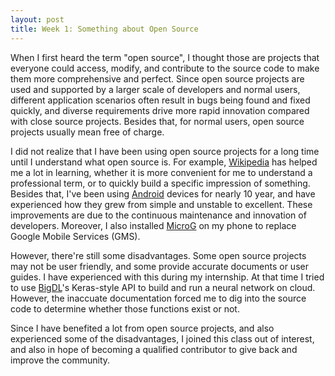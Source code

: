 ```yaml
---
layout: post
title: Week 1: Something about Open Source
---
```


When I first heard the term "open source", I thought those are projects that everyone could access, modify, and contribute to the source code to make them more comprehensive and perfect. Since open source projects are used and supported by a larger scale of developers and normal users, different application scenarios often result in bugs being found and fixed quickly, and diverse requirements drive more rapid innovation compared with close source projects. Besides that, for normal users, open source projects usually mean free of charge.

I did not realize that I have been using open source projects for a long time until I understand what open source is. For example, [Wikipedia](https://www.wikipedia.org/) has helped me a lot in learning, whether it is more convenient for me to understand a professional term, or to quickly build a specific impression of something. Besides that, I've been using [Android](https://www.android.com/) devices for nearly 10 year, and have experienced how they grew from simple and unstable to excellent. These improvements are due to the continuous maintenance and innovation of developers. Moreover, I also installed [MicroG](https://microg.org/) on my phone to replace Google Mobile Services (GMS). 

However, there're still some disadvantages. Some open source projects may not be user friendly, and some provide accurate documents or user guides. I have experienced with this during my internship. At that time I tried to use [BigDL](https://github.com/intel-analytics/BigDL)'s Keras-style API to build and run a neural network on cloud. However, the inaccuate documentation forced me to dig into the source code to determine whether those functions exist or not.

Since I have benefited a lot from open source projects, and also experienced some of the disadvantages, I joined this class out of interest, and also in hope of becoming a qualified contributor to give back and improve the community.